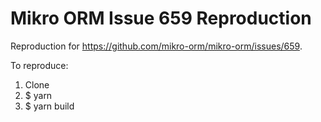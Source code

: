 # Mikro ORM Issue 659 Reproduction

Reproduction for https://github.com/mikro-orm/mikro-orm/issues/659.

To reproduce:

1. Clone
2. \$ yarn
3. \$ yarn build
